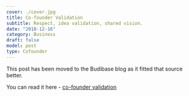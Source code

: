 ```yaml
---
cover: ./cover.jpg
title: Co-founder Validation
subtitle: Respect, idea validation, shared vision.
date: "2018-12-16"
category: Business
draft: false
model: post
type: Cofounder
---
```


This post has been moved to the Budibase blog as it fitted that source better.

You can read it here - [co-founder validation](https://www.budibase.com/blog/posts/cofoundervalidation/)